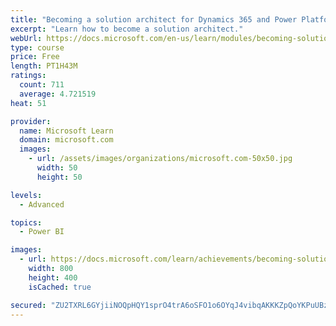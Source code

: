 ```yaml
---
title: "Becoming a solution architect for Dynamics 365 and Power Platform"
excerpt: "Learn how to become a solution architect."
webUrl: https://docs.microsoft.com/en-us/learn/modules/becoming-solution-architect/
type: course
price: Free
length: PT1H43M
ratings:
  count: 711
  average: 4.721519
heat: 51

provider:
  name: Microsoft Learn
  domain: microsoft.com
  images:
    - url: /assets/images/organizations/microsoft.com-50x50.jpg
      width: 50
      height: 50

levels:
  - Advanced

topics:
  - Power BI

images:
  - url: https://docs.microsoft.com/learn/achievements/becoming-solution-architect-social.png
    width: 800
    height: 400
    isCached: true

secured: "ZU2TXRL6GYjiiNOQpHQY1sprO4trA6oSFO1o6OYqJ4vibqAKKKZpQoYKPuUBzzB9tEX1Ry84i7pgTN7Yi/wSslYtQs7tJtZhsc4f9KyXxtfp/RsOwsd3cZCjR56SOf0BTxTb3+mlGlALJ0svBpe8NugTVeRfPNpxeiiOT9U8RAKNyrIH4aT4UsMIriFaBD9kP9bnrqN5f/GyaEHAUv9phwvqqzXjMYUnNkQxlkJEq3AeVLuCQD40MJSPcuafpx2GCOA1rYUzf7/7I4l41LrEWt2iw5RWFLnzKQrk6KW2YFtA/kdCjWwG6KrB3nEaMRusyaFCwed1kcpGZ0sjnHTFW8lFjyVcjDkanf8lo/StiK+JcH9k/vmqMZWBLPjs9kvNmI8VlVU4dQTTVG67+pHOWxueQQDHpjPqQkOLiAPpL3A=;74z3zfx69K820viySJ01sA=="
---
```


